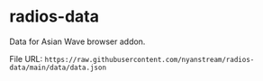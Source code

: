# radios-data

Data for Asian Wave browser addon.

File URL: `https://raw.githubusercontent.com/nyanstream/radios-data/main/data/data.json`

